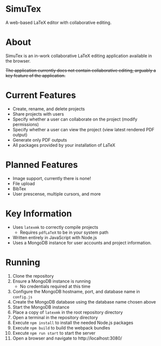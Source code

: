 # SimuTex
A web-based LaTeX editor with collaborative editing.

# About
SimuTex is an in-work collaborative LaTeX editing application available in the browser. 

~~The application currently does not contain collaborative editing, arguably a key feature of the application.~~

# Current Features
- Create, rename, and delete projects
- Share projects with users
- Specify whether a user can collaborate on the project (modify permissions)
- Specify whether a user can view the project (view latest rendered PDF output)
- Generate only PDF outputs
- All packages provided by your installation of LaTeX

# Planned Features
- Image support, currently there is none!
- File upload
- BibTex
- User prescense, multiple cursors, and more

# Key Information
- Uses `latexmk` to correctly compile projects
  - Requires `pdfLaTeX` to be in your system path
- Written entirely in JavaScript with Node.js
- Uses a MongoDB instance for user accounts and project information.

# Running
1. Clone the repository
2. Ensure a MongoDB instance is running
    - No credentials required at this time
3. Configure the MongoDB hostname, port, and database name in `config.js`
4. Create the MongoDB database using the database name chosen above
5. Start the MongoDB instance
6. Place a copy of `latexmk` in the root repository directory
7. Open a terminal in the repository directory
8. Execute `npm install` to install the needed Node.js packages
9. Execute `npm build` to build the webpack bundles
10. Execute `npm run start` to start the server
11. Open a browser and navigate to http://localhost:3080/
